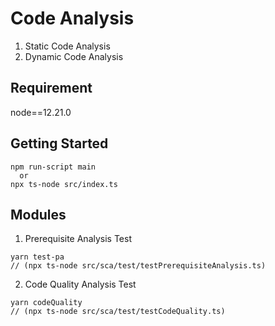 # Code Analysis
1. Static Code Analysis
2. Dynamic Code Analysis


## Requirement
  node==12.21.0

## Getting Started
```
npm run-script main
  or
npx ts-node src/index.ts
```

## Modules

1. Prerequisite Analysis Test
```
yarn test-pa
// (npx ts-node src/sca/test/testPrerequisiteAnalysis.ts)
```
2. Code Quality Analysis Test
```
yarn codeQuality
// (npx ts-node src/sca/test/testCodeQuality.ts)
```